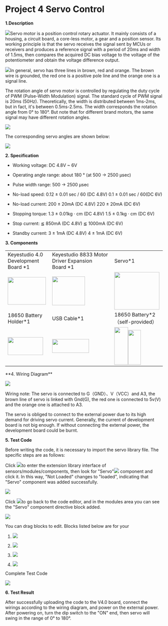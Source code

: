 # Project 4 Servo Control

**1.Description**

![](/media/8dd66d175b0611c729f696cc1c8b773c.jpeg)Servo motor is a position control rotary actuator. It mainly consists of a housing, a circuit board, a core-less motor, a gear and a position sensor. Its working principle is that the servo receives the signal sent by MCUs or receivers and produces a reference signal with a period of 20ms and width of 1.5ms, then compares
the acquired DC bias voltage to the voltage of the potentiometer and obtain the voltage difference output.

![](/media/7ecb524389b2518fe48035c8c220f8f9.png)In general, servo has three lines in brown, red and orange. The brown wire is grounded, the red one is a positive pole line and the orange one is a signal line.

The rotation angle of servo motor is controlled by regulating the duty cycle of PWM (Pulse-Width Modulation) signal. The standard cycle of PWM signal is 20ms (50Hz). Theoretically, the width is distributed between 1ms-2ms, but in fact, it's between 0.5ms-2.5ms. The width corresponds the rotation angle from 0° to 180°. But note that for different brand motors, the same signal may have different rotation angles. 

![](/media/49467dfa70799401a5a5acc691014aee.png)

The corresponding servo angles are shown below:

![](/media/ddc74f62dc936c925d28d70a1a9c2214.png)

**2. Specification**

  - Working voltage: DC 4.8V \~ 6V

  - Operating angle range: about 180 ° (at 500 → 2500 μsec)

  - Pulse width range: 500 → 2500 μsec

  - No-load speed: 0.12 ± 0.01 sec / 60 (DC 4.8V) 0.1 ± 0.01 sec / 60(DC 6V)
    
  - No-load current: 200 ± 20mA (DC 4.8V) 220 ± 20mA (DC 6V)

  - Stopping torque: 1.3 ± 0.01kg · cm (DC 4.8V) 1.5 ± 0.1kg · cm (DC 6V)
    
  - Stop current: ≦ 850mA (DC 4.8V) ≦ 1000mA (DC 6V)

  - Standby current: 3 ± 1mA (DC 4.8V) 4 ± 1mA (DC 6V)

**3. Components**

<table>
<tbody>
<tr class="odd">
<td>Keyestudio 4.0 Development Board *1</td>
<td>Keyestudio 8833 Motor Driver Expansion Board *1</td>
<td>Servo*1</td>
</tr>
<tr class="even">
<td><img src="https://raw.githubusercontent.com/keyestudio/KS0559-KS0559F-Keyestudio-4WD-BT-Multi-purpose-Car-V2.0-Scratch/master/media/6131c8d782756fe051b0ef0210a76d03.png" style="width:1.27292in;height:0.91875in" /></td>
<td><img src="https://raw.githubusercontent.com/keyestudio/KS0559-KS0559F-Keyestudio-4WD-BT-Multi-purpose-Car-V2.0-Scratch/master/media/5e291db96125e27f380e8caf79e8015a.png" style="width:1.09375in;height:0.95625in" /></td>
<td><img src="https://raw.githubusercontent.com/keyestudio/KS0559-KS0559F-Keyestudio-4WD-BT-Multi-purpose-Car-V2.0-Scratch/master/media/8dd66d175b0611c729f696cc1c8b773c.jpeg" style="width:1.5in;height:1.25in" /></td>
</tr>
<tr class="odd">
<td>18650 Battery Holder*1</td>
<td>USB Cable*1</td>
<td>18650 Battery*2（self-provided）</td>
</tr>
<tr class="even">
<td><img src="https://raw.githubusercontent.com/keyestudio/KS0559-KS0559F-Keyestudio-4WD-BT-Multi-purpose-Car-V2.0-Scratch/master/media/635b8724dc3e7a27f940b3953ed4536d.jpeg" style="width:1.17708in;height:0.59514in" /></td>
<td><img src="https://raw.githubusercontent.com/keyestudio/KS0559-KS0559F-Keyestudio-4WD-BT-Multi-purpose-Car-V2.0-Scratch/master/media/4f8d5af6dee9016b45d975adb2391d37.png" style="width:1.22986in;height:0.45486in" /></td>
<td><img src="https://raw.githubusercontent.com/keyestudio/KS0559-KS0559F-Keyestudio-4WD-BT-Multi-purpose-Car-V2.0-Scratch/master/media/a71e914713386795b1ea73826bec6c86.jpeg" style="width:0.45764in;height:1.25417in" /><img src="https://raw.githubusercontent.com/keyestudio/KS0559-KS0559F-Keyestudio-4WD-BT-Multi-purpose-Car-V2.0-Scratch/master/media/a71e914713386795b1ea73826bec6c86.jpeg" style="width:0.42292in;height:1.15833in" /></td>
</tr>
</tbody>
</table>
**4. Wiring Diagram**

![](/media/3220a5b142da47a3473390a8a04ce35e.png)

Wiring note: The servo is connected to G（GND）、V（VCC）and A3, the brown line of servo is linked with Gnd(G), the red one is connected to 5v(V) and the orange one is attached to A3.

The servo is obliged to connect to the external power due to its high demand for driving servo current. Generally, the current of development board is not big enough. If without connecting the external power, the development board could be burnt.

**5. Test Code**

Before writing the code, it is necessary to import the servo library file. The specific steps are as follows: 

Click ![](/media/9964e0b31fc9846a7f64c57f51e47152.png)to enter the extension library interface of sensors/modules/components, then look for "Servo"![](/media/cdc90dd33e0419b3b7744f57fa0749b9.png)
component and click it. In this way, "Not Loaded" changes to "loaded", indicating that "Servo" component was added successfully. 

![](/media/df2c1b5606accfcb3cdde0c3a0107d29.png)

Click ![](/media/29916972665d35bfb34914b6144e28aa.png)to go back to the code editor, and in the modules area you can see the "Servo" component directive block added. 

![](/media/7ebbbdaaff4897c1968285ef51dca6f3.png)

You can drag blocks to edit. Blocks listed below are for your

1.  ![](/media/5b04350e0310955ee2ecd48338f556a3.png)

2.  ![](/media/7dd97d17b785de17e6c9362fa32e2a74.png)

3.  ![](/media/69724a2063fa25e0f142e1eb48efd40f.png)

4.  ![](/media/e149b45054fe94196dea220b319cb0bf.png)

Complete Test Code

![](/media/cd9c5bf92fa92f6276eadfcf888011c6.png)

**6. Test Result**

After successfully uploading the code to the V4.0 board, connect the wirings according to the wiring diagram, and power on the external power. After powering on, turn the dip switch to the "ON" end, then servo will swing in the range of 0° to 180°.
